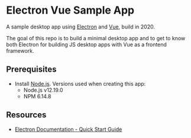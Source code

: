 # Electron Vue Sample App
A sample desktop app using [Electron](https://www.electronjs.org/) and  [Vue](https://vuejs.org/), build in 2020.

The goal of this repo is to build a minimal desktop app and to get to know both Electron for building JS desktop apps with Vue as a frontend framework.

## Prerequisites

- Install [Node.js](https://nodejs.org/en/download/). Versions used when creating this app:
  - Node.js v12.19.0
  - NPM 6.14.8

## Resources
- [Electron Documentation - Quick Start Guide](https://www.electronjs.org/docs/tutorial/quick-start)